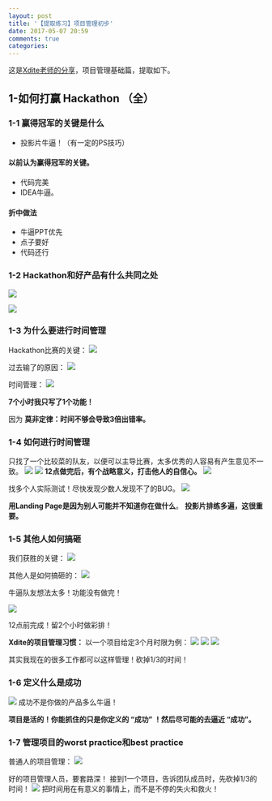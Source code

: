 ```yaml
---
layout: post
title: '【提取练习】项目管理初步'
date: 2017-05-07 20:59
comments: true
categories:
---
```

这是[Xdite老师的分享](https://fullstack.xinshengdaxue.com/courses/32/syllabus)，项目管理基础篇，提取如下。

## 1-如何打赢 Hackathon （全）
### 1-1 赢得冠军的关键是什么
* 投影片牛逼！（有一定的PS技巧）

#### 以前认为赢得冠军的关键。
* 代码完美
* IDEA牛逼。

#### 折中做法
* 牛逼PPT优先
* 点子要好
* 代码还行

### 1-2 Hackathon和好产品有什么共同之处

![](https://ww2.sinaimg.cn/large/006tNbRwgy1ffd2jz3h2gj31260imgo3.jpg)

![](https://ww4.sinaimg.cn/large/006tNbRwgy1ffd2l7x7x1j30xq0aqmxz.jpg)

### 1-3 为什么要进行时间管理
Hackathon比赛的关键：
![](https://ww3.sinaimg.cn/large/006tNbRwgy1ffd2n5zngnj30o40eudh0.jpg)

过去输了的原因：
![](https://ww4.sinaimg.cn/large/006tNbRwgy1ffd2oi2pguj30ta0eojsb.jpg)

时间管理：
![](https://ww3.sinaimg.cn/large/006tNbRwgy1ffd2pv2355j312a0rwwhv.jpg)

**7个小时我只写了1个功能！**

因为 **莫非定律：时间不够会导致3倍出错率。**

### 1-4 如何进行时间管理

只找了一个比较菜的队友，以便可以主导比赛，太多优秀的人容易有产生意见不一致。
![](https://ww3.sinaimg.cn/large/006tNbRwgy1ffd2tdt6akj30w00bgab1.jpg)
![](https://ww2.sinaimg.cn/large/006tNbRwgy1ffd2tt7tnqj30pi07awey.jpg)
**12点做完后，有个战略意义，打击他人的自信心。**
![](https://ww4.sinaimg.cn/large/006tNbRwgy1ffd2u03yt6j30rk0bu3zj.jpg)

找多个人实际测试！尽快发现少数人发现不了的BUG。
![](https://ww1.sinaimg.cn/large/006tNbRwgy1ffd2wcv1kej30uy0fqjs5.jpg)

**用Landing Page是因为别人可能并不知道你在做什么**。
**投影片排练多遍，这很重要。**

### 1-5 其他人如何搞砸
我们获胜的关键：
![](https://ww3.sinaimg.cn/large/006tNbRwgy1ffd2yyxdzqj311i0s4q5w.jpg)

其他人是如何搞砸的：
![](https://ww2.sinaimg.cn/large/006tNbRwgy1ffd3094ke3j312o0swq65.jpg)

牛逼队友想法太多！功能没有做完！

![](https://ww1.sinaimg.cn/large/006tNbRwgy1ffd31ne8s9j311u0sk0vf.jpg)

12点前完成！留2个小时做彩排！

**Xdite的项目管理习惯：**
以一个项目给定3个月时限为例：
![](https://ww4.sinaimg.cn/large/006tNbRwgy1ffd33wueyhj30s20dgmxy.jpg)
![](https://ww1.sinaimg.cn/large/006tNbRwgy1ffd35snvk1j30ig0huabb.jpg)
![](https://ww2.sinaimg.cn/large/006tNbRwgy1ffd36701sej30xi0jmtao.jpg)

其实我现在的很多工作都可以这样管理！砍掉1/3的时间！

### 1-6 定义什么是成功

![](https://ww2.sinaimg.cn/large/006tNbRwgy1ffd387xw3tj30j40jewfp.jpg)
成功不是你做的产品多么牛逼！

**项目是活的！你能抓住的只是你定义的 “成功” ！然后尽可能的去逼近 “成功”。**

### 1-7 管理项目的worst practice和best practice
普通人的项目管理：
![](https://ww3.sinaimg.cn/large/006tNbRwgy1ffd3dbs3t8j30g00ig0tf.jpg)

好的项目管理人员，要套路深！
接到1一个项目，告诉团队成员时，先砍掉1/3的时间！
![](https://ww4.sinaimg.cn/large/006tNbRwgy1ffd3ezvx2uj312k056wfe.jpg)
把时间用在有意义的事情上，而不是不停的失火和救火！
